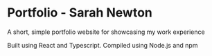 # Portfolio - Sarah Newton
A short, simple portfolio website for showcasing my work experience

Built using React and Typescript. Compiled using Node.js and npm
